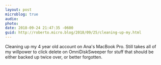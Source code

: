 ```yaml
---
layout: post
microblog: true
audio: 
photo: 
date: 2018-09-24 21:47:35 -0600
guid: http://roberto.micro.blog/2018/09/25/cleaning-up-my.html
---
```

Cleaning up my 4 year old account on Ana's MacBook Pro. Still takes all of my willpower to click delete on OmniDiskSweeper for stuff that should be either backed up twice over, or better forgotten. 
